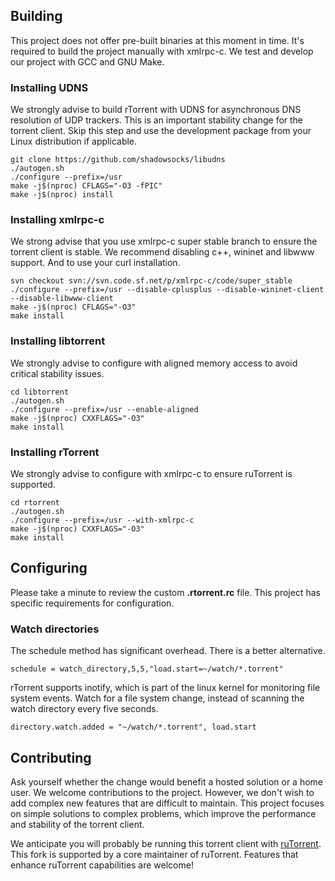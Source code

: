 ## Building
This project does not offer pre-built binaries at this moment in time. It's required to build the project manually with xmlrpc-c. We test and develop our project with GCC and GNU Make.

### Installing UDNS
We strongly advise to build rTorrent with UDNS for asynchronous DNS resolution of UDP trackers. This is an important stability change for the torrent client. Skip this step and use the development package from your Linux distribution if applicable.
```
git clone https://github.com/shadowsocks/libudns
./autogen.sh
./configure --prefix=/usr
make -j$(nproc) CFLAGS="-O3 -fPIC"
make -j$(nproc) install
```

### Installing xmlrpc-c
We strong advise that you use xmlrpc-c super stable branch to ensure the torrent client is stable.
We recommend disabling c++, wininet and libwww support. And to use your curl installation.
```
svn checkout svn://svn.code.sf.net/p/xmlrpc-c/code/super_stable
./configure --prefix=/usr --disable-cplusplus --disable-wininet-client --disable-libwww-client
make -j$(nproc) CFLAGS="-O3"
make install
```

### Installing libtorrent
We strongly advise to configure with aligned memory access to avoid critical stability issues.
```
cd libtorrent
./autogen.sh
./configure --prefix=/usr --enable-aligned
make -j$(nproc) CXXFLAGS="-O3"
make install
```

### Installing rTorrent
We strongly advise to configure with xmlrpc-c to ensure ruTorrent is supported.
```
cd rtorrent
./autogen.sh
./configure --prefix=/usr --with-xmlrpc-c
make -j$(nproc) CXXFLAGS="-O3"
make install
```

## Configuring
Please take a minute to review the custom **.rtorrent.rc** file. This project has specific requirements for configuration.

### Watch directories
The schedule method has significant overhead. There is a better alternative.
```
schedule = watch_directory,5,5,"load.start=~/watch/*.torrent"
```

rTorrent supports inotify, which is part of the linux kernel for monitoring file system events.
Watch for a file system change, instead of scanning the watch directory every five seconds.
```
directory.watch.added = "~/watch/*.torrent", load.start
```

## Contributing
Ask yourself whether the change would benefit a hosted solution or a home user. We welcome contributions to the project. However, we don't wish to add complex new features that are difficult to maintain. This project focuses on simple solutions to complex problems, which improve the performance and stability of the torrent client.

We anticipate you will probably be running this torrent client with [ruTorrent](https://github.com/Novik/ruTorrent). This fork is supported by a core maintainer of ruTorrent. Features that enhance ruTorrent capabilities are welcome!
